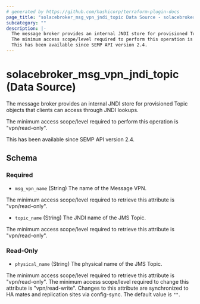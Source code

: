 ```yaml
---
# generated by https://github.com/hashicorp/terraform-plugin-docs
page_title: "solacebroker_msg_vpn_jndi_topic Data Source - solacebroker"
subcategory: ""
description: |-
  The message broker provides an internal JNDI store for provisioned Topic objects that clients can access through JNDI lookups.
  The minimum access scope/level required to perform this operation is "vpn/read-only".
  This has been available since SEMP API version 2.4.
---
```


# solacebroker_msg_vpn_jndi_topic (Data Source)

The message broker provides an internal JNDI store for provisioned Topic objects that clients can access through JNDI lookups.



The minimum access scope/level required to perform this operation is "vpn/read-only".

This has been available since SEMP API version 2.4.



<!-- schema generated by tfplugindocs -->
## Schema

### Required

- `msg_vpn_name` (String) The name of the Message VPN.

The minimum access scope/level required to retrieve this attribute is "vpn/read-only".
- `topic_name` (String) The JNDI name of the JMS Topic.

The minimum access scope/level required to retrieve this attribute is "vpn/read-only".

### Read-Only

- `physical_name` (String) The physical name of the JMS Topic.

The minimum access scope/level required to retrieve this attribute is "vpn/read-only". The minimum access scope/level required to change this attribute is "vpn/read-write". Changes to this attribute are synchronized to HA mates and replication sites via config-sync. The default value is `""`.
